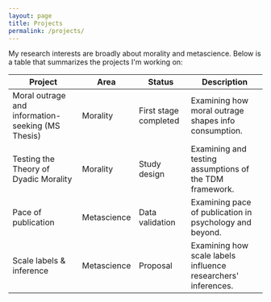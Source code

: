 ```yaml
---
layout: page
title: Projects
permalink: /projects/
---
```

My research interests are broadly about morality and metascience. Below is a table that summarizes the projects I'm working on:

| Project | Area | Status | Description |
|----------|-------|---------|-------------|
| Moral outrage and information-seeking (MS Thesis) | Morality | First stage completed | Examining how moral outrage shapes info consumption. |
| Testing the Theory of Dyadic Morality | Morality | Study design | Examining and testing assumptions of the TDM framework. |
| Pace of publication | Metascience | Data validation | Examining pace of publication in psychology and beyond. |
| Scale labels & inference | Metascience | Proposal | Examining how scale labels influence researchers' inferences. |


